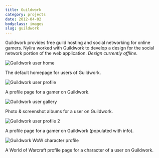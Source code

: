 ```yaml
---
title: Guildwork
category: projects
date: 2012-04-02
bodyclass: images
slug: guildwork
---
```


Guildwork provides free guild hosting and social networking for online gamers. Nylira worked with Guildwork to develop a design for the social network portion of the web application. *Design currently offline.*

<div class="figure">
  <img src="../assets/images/projects/guildwork-01.png" alt="Guildwork user home" />
  <div class="figcaption">
    <p>The default homepage for users of Guildwork.</p>
  </div>
</div>

<div class="figure">
  <img src="../assets/images/projects/guildwork-05.png" alt="Guildwork user profile" />
  <div class="figcaption">
    <p>A profile page for a gamer on Guildwork.</p>
  </div>
</div>

<div class="figure">
  <img src="../assets/images/projects/guildwork-02.png" alt="Guildwork user gallery" />
  <div class="figcaption">
    <p>Photo &amp; screenshot albums for a user on Guildwork.</p>
  </div>
</div>

<div class="figure">
  <img src="../assets/images/projects/guildwork-03.png" alt="Guildwork user profile 2" />
  <div class="figcaption">
    <p>A profile page for a gamer on Guildwork (populated with info).</p>
  </div>
</div>

<div class="figure">
  <img src="../assets/images/projects/guildwork-04.png" alt="Guildwork WoW character profile" />
  <div class="figcaption">
    <p>A World of Warcraft profile page for a character of a user on Guildwork.</p>
  </div>
</div>

